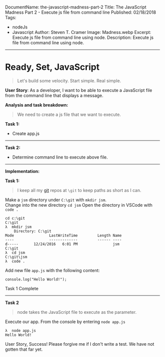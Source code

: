 ﻿DocumentName: the-javascript-madness-part-2
Title: The JavaScript Madness Part 2 - Execute js file from command line
Published: 02/18/2018
Tags: 
  - nodeJs 
  - Javascript 
Author: Steven T. Cramer
Image: Madness.webp
Excerpt: Execute js file from command line using node.
Description: Execute js file from command line using node.
---


# Ready, Set, JavaScript 

>Let's build some velocity. Start simple. Real simple.

**User Story**:  As a developer, I want to be able to execute a JavaScript file from the command line that displays a message.

**Analysis and task breakdown:**

>We need to create a js file that we want to execute.

**Task 1:**

* Create app.js

---

**Task 2:**

* Determine command line to execute above file.

---

**Implementation:**

**Task 1:**

>I keep all my [git](https://git-scm.com/) repos at `\git` to keep paths as short as I can.

Make a `jsm` directory under `C:\git` with `mkdir jsm`.  
Change into the new directory `cd jsm`
Open the directory in VSCode with `code .`

```
cd c:\git
C:\git
λ  mkdir jsm
    Directory: C:\git
Mode                LastWriteTime         Length Name
----                -------------         ------ ----
d-----       12/24/2016   6:01 PM                jsm
C:\git
λ  cd jsm
C:\git\jsm
λ  code .

```

Add new file `app.js` with the following content:
```
console.log("Hello World!");
```

Task 1 Complete

---

**Task 2**

> node takes the JavaScript file to execute as the parameter.

Execute our app.  From the console by entering `node app.js`

```
λ  node app.js
Hello World!
```
User Story, Success!  Please forgive me if I don't write a test.  We have not gotten that far yet.




